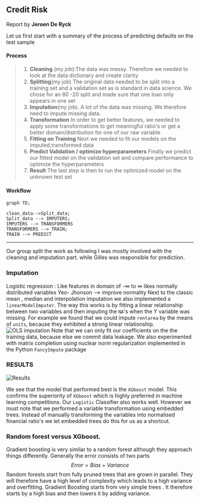 
Credit Risk
----------
Report by __Jeroen De Ryck__


 Let us first start with a summary of the process of predicting defaults on the test sample
#### Process

> 1. __Cleaning__ (my job):The data was messy. Therefore we needed to look at the data dictionary and create clarity
> 2. __Splitting__(my job) The original data needed to be split into a training set and a validation set as is standard in data science. We chose for an 80 -20 split and made sure that one loan only appears in one set
> 3. __Imputation__(my job).
>  A lot of the data was missing. We therefore need to impute missing data.
> 4. __Transformation__
> In order to get better features, we needed to apply some transformations to get meaningful ratio's or get a better domain/distribution for one of our raw variable
> 5. __Fitting on Training__
> Next we needed to fit our models on the imputed,transformed data
> 6. __Predict Validation / optimize hyperparameters__
> Finally we predict our fitted model on the validation set and compare performance to optimize the hyperparameters
> 7. __Result__
> The last step is then to run the optimized model on the unknown test set

####  Workflow
```mermaid
graph TD;

clean_data-->Split_data;
Split_data --> IMPUTERS;
IMPUTERS --> TRANSFORMERS
TRANSFORMERS --> TRAIN;
TRAIN --> PREDICT
```



----------
Our group split the work as following
 I was mostly involved with the cleaning and imputation part. while Gilles was responsible for  prediction.
### Imputation
Logistic regression : Like features in domain of -$\infty$ to $\infty$ likes normally distributed variables
Yeo- Jhonson --> improve normality
Next to the classic mean , median and interpolation imputation we also implemented a `linearModelImputer`.
The way this works is by fitting a linear relationship between two variables and then imputing the `NA`'s when the Y variable was missing.
For example we found that we could impute `rentarea` by the means of `units`, because they exhibited a strong linear relationship.
![OLS imputation](https://files.slack.com/files-pri/T4XATEEGJ-F5G1JUCG6/pasted_image_at_2017_05_18_07_11_pm.png)
Note that we can only fit our coefficients on the the training data, because else we commit data leakage.
We also experimented with matrix completion using nuclear norm regularization implemented in the Python `FancyImpute` package




### RESULTS
![Results](https://lh3.googleusercontent.com/-kJo5xgWnmEY/WYTTMe4RA1I/AAAAAAAAAAM/tWSKExWRD_spD5MZtyOGO52evXlk39PygCLcBGAs/s0/Screen+Shot+2017-08-04+at+22.02.14.png "")

We see that the model that performed best is the `XGboost` model.
This confirms the superiority of `XGboost` which is highly preferred in machine learning competitions.
Our `Logistic` Classifier also works well. However we must note that we performed a variable transformation using embedded trees.
Instead of manually transforming the variables into normalised financial ratio's we let embedded trees do this for us as a shortcut.


### Random forest versus XGboost.
Gradient boosting is very similar to a random forest although  they approach things differently.
Generally the error consists of   two parts $$Error = Bias + Variance  $$
Random forests start from fully pruned trees that are grown in parallel. They will therefore have a high level of complexity which leads to a high variance and overfitting.
Gradient Boosting starts from very simple trees .
It therefore starts by a high bias and then lowers it by adding variance.

